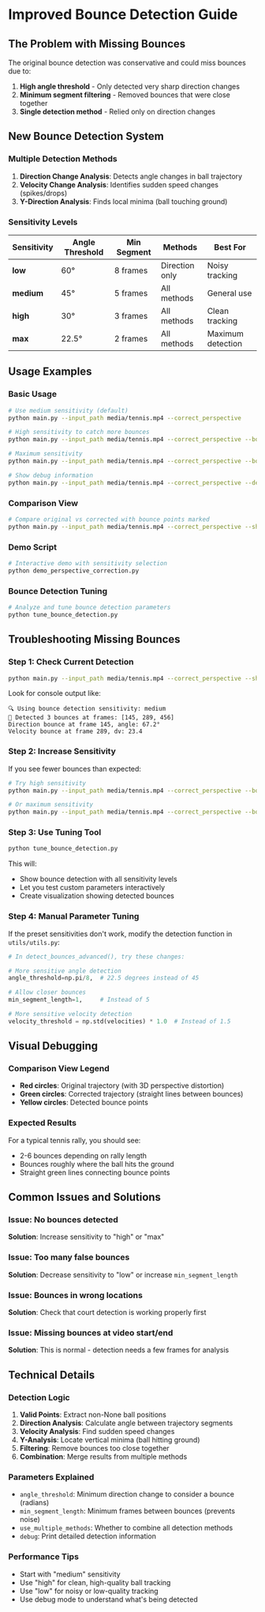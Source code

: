 # Improved Bounce Detection Guide

## The Problem with Missing Bounces

The original bounce detection was conservative and could miss bounces due to:

1. **High angle threshold** - Only detected very sharp direction changes
2. **Minimum segment filtering** - Removed bounces that were close together  
3. **Single detection method** - Relied only on direction changes

## New Bounce Detection System

### Multiple Detection Methods

1. **Direction Change Analysis**: Detects angle changes in ball trajectory
2. **Velocity Change Analysis**: Identifies sudden speed changes (spikes/drops)
3. **Y-Direction Analysis**: Finds local minima (ball touching ground)

### Sensitivity Levels

| Sensitivity | Angle Threshold | Min Segment | Methods | Best For |
|-------------|----------------|-------------|---------|----------|
| **low**     | 60°            | 8 frames    | Direction only | Noisy tracking |
| **medium**  | 45°            | 5 frames    | All methods | General use |
| **high**    | 30°            | 3 frames    | All methods | Clean tracking |
| **max**     | 22.5°          | 2 frames    | All methods | Maximum detection |

## Usage Examples

### Basic Usage
```bash
# Use medium sensitivity (default)
python main.py --input_path media/tennis.mp4 --correct_perspective

# High sensitivity to catch more bounces
python main.py --input_path media/tennis.mp4 --correct_perspective --bounce_sensitivity high

# Maximum sensitivity 
python main.py --input_path media/tennis.mp4 --correct_perspective --bounce_sensitivity max

# Show debug information
python main.py --input_path media/tennis.mp4 --correct_perspective --debug_bounces
```

### Comparison View
```bash
# Compare original vs corrected with bounce points marked
python main.py --input_path media/tennis.mp4 --correct_perspective --show_comparison --bounce_sensitivity high
```

### Demo Script
```bash
# Interactive demo with sensitivity selection
python demo_perspective_correction.py
```

### Bounce Detection Tuning
```bash
# Analyze and tune bounce detection parameters
python tune_bounce_detection.py
```

## Troubleshooting Missing Bounces

### Step 1: Check Current Detection
```bash
python main.py --input_path media/tennis.mp4 --correct_perspective --show_comparison --debug_bounces
```

Look for console output like:
```
🔍 Using bounce detection sensitivity: medium  
🎾 Detected 3 bounces at frames: [145, 289, 456]
Direction bounce at frame 145, angle: 67.2°
Velocity bounce at frame 289, dv: 23.4
```

### Step 2: Increase Sensitivity
If you see fewer bounces than expected:

```bash
# Try high sensitivity
python main.py --input_path media/tennis.mp4 --correct_perspective --bounce_sensitivity high --debug_bounces

# Or maximum sensitivity
python main.py --input_path media/tennis.mp4 --correct_perspective --bounce_sensitivity max --debug_bounces
```

### Step 3: Use Tuning Tool
```bash
python tune_bounce_detection.py
```

This will:
- Show bounce detection with all sensitivity levels
- Let you test custom parameters interactively
- Create visualization showing detected bounces

### Step 4: Manual Parameter Tuning

If the preset sensitivities don't work, modify the detection function in `utils/utils.py`:

```python
# In detect_bounces_advanced(), try these changes:

# More sensitive angle detection
angle_threshold=np.pi/8,  # 22.5 degrees instead of 45

# Allow closer bounces
min_segment_length=1,     # Instead of 5

# More sensitive velocity detection  
velocity_threshold = np.std(velocities) * 1.0  # Instead of 1.5
```

## Visual Debugging

### Comparison View Legend
- **Red circles**: Original trajectory (with 3D perspective distortion)
- **Green circles**: Corrected trajectory (straight lines between bounces)  
- **Yellow circles**: Detected bounce points

### Expected Results
For a typical tennis rally, you should see:
- 2-6 bounces depending on rally length
- Bounces roughly where the ball hits the ground
- Straight green lines connecting bounce points

## Common Issues and Solutions

### Issue: No bounces detected
**Solution**: Increase sensitivity to "high" or "max"

### Issue: Too many false bounces  
**Solution**: Decrease sensitivity to "low" or increase `min_segment_length`

### Issue: Bounces in wrong locations
**Solution**: Check that court detection is working properly first

### Issue: Missing bounces at video start/end
**Solution**: This is normal - detection needs a few frames for analysis

## Technical Details

### Detection Logic
1. **Valid Points**: Extract non-None ball positions
2. **Direction Analysis**: Calculate angle between trajectory segments  
3. **Velocity Analysis**: Find sudden speed changes
4. **Y-Analysis**: Locate vertical minima (ball hitting ground)
5. **Filtering**: Remove bounces too close together
6. **Combination**: Merge results from multiple methods

### Parameters Explained
- `angle_threshold`: Minimum direction change to consider a bounce (radians)
- `min_segment_length`: Minimum frames between bounces (prevents noise)
- `use_multiple_methods`: Whether to combine all detection methods
- `debug`: Print detailed detection information

### Performance Tips
- Start with "medium" sensitivity
- Use "high" for clean, high-quality ball tracking
- Use "low" for noisy or low-quality tracking
- Use debug mode to understand what's being detected
